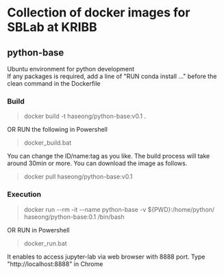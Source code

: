 # Collection of docker images for SBLab at KRIBB

## python-base
Ubuntu environment for python development  
If any packages is required, add a line of "RUN conda install ..." before the clean command in the Dockerfile     

### Build 

> docker build -t haseong/python-base:v0.1 .    

OR RUN the following in Powershell

> docker_build.bat 

You can change the ID/name:tag as you like. The build process will take around 30min or more. You can download the image as follows.

> docker pull haseong/python-base:v0.1


### Execution

> docker run --rm -it --name python-base -v ${PWD}:/home/python/ haseong/python-base:0.1 /bin/bash    

OR RUN in Powershell

> docker_run.bat

It enables to access jupyter-lab via web browser with 8888 port. Type "http://localhost:8888" in Chrome





